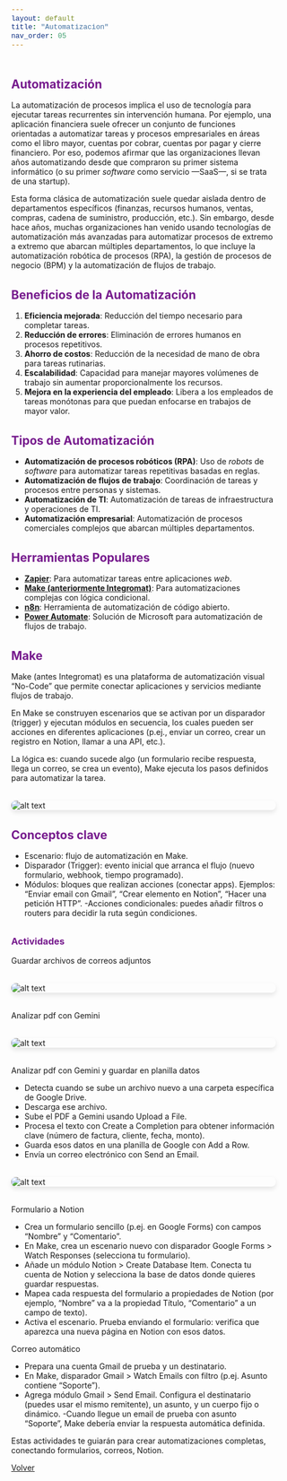 ```yaml
---
layout: default
title: "Automatizacion"
nav_order: 05
---
```


<html lang="es">
<head>
    <meta charset="UTF-8">
    <meta name="viewport" content="width=device-width, initial-scale=1.0">
    <title>Automatizacion</title>
    <link href="https://cdn.jsdelivr.net/npm/bootstrap@5.3.0/dist/css/bootstrap.min.css" rel="stylesheet">
    <link rel="stylesheet" href="https://cdn.jsdelivr.net/npm/bootstrap-icons@1.10.0/font/bootstrap-icons.css">
    <style>
        :root {
            --primary: #761a8d;
            --primary-light: #8e3ea5;
            --primary-dark: #5a0f6e;
        }
        body {
            padding-top: 2rem;
            padding-bottom: 2rem;
        }
        .content {
            max-width: 800px;
            margin: 0 auto;
            padding: 0 1rem;
        }
        h1, h2, h3, h4, h5, h6 {
            color: var(--primary);
            margin-top: 2rem;
            margin-bottom: 1rem;
        }
        img {
            max-width: 100%;
            height: auto;
            display: block;
            margin: 2rem auto;
            border-radius: 8px;
            box-shadow: 0 4px 8px rgba(0,0,0,0.1);
        }
        table {
            width: 100%;
            margin: 2rem 0;
            border-collapse: collapse;
        }
        th, td {
            padding: 0.75rem;
            border: 1px solid #dee2e6;
            text-align: left;
        }
        th {
            background-color: #f8f9fa;
            font-weight: 600;
        }
        pre {
            background-color: #f8f9fa;
            padding: 1rem;
            border-radius: 4px;
            overflow-x: auto;
        }
        code {
            font-family: 'Courier New', Courier, monospace;
            background-color: #f8f9fa;
            padding: 0.2rem 0.4rem;
            border-radius: 3px;
            font-size: 0.9em;
        }
        blockquote {
            border-left: 4px solid var(--primary);
            padding-left: 1rem;
            margin-left: 0;
            color: #6c757d;
            font-style: italic;
        }
        .btn-back {
            margin-top: 2rem;
        }
    </style>
</head>
<body>
    <div class="container">
        <div class="content">
            <h2 id="automatizacion">Automatización</h2>
<p>La automatización de procesos implica el uso de tecnología para ejecutar tareas recurrentes sin intervención humana. Por ejemplo, una aplicación financiera suele ofrecer un conjunto de funciones orientadas a automatizar tareas y procesos empresariales en áreas como el libro mayor, cuentas por cobrar, cuentas por pagar y cierre financiero. Por eso, podemos afirmar que las organizaciones llevan años automatizando desde que compraron su primer sistema informático (o su primer <em>software</em> como servicio —SaaS—, si se trata de una startup).</p>
<p>Esta forma clásica de automatización suele quedar aislada dentro de departamentos específicos (finanzas, recursos humanos, ventas, compras, cadena de suministro, producción, etc.). Sin embargo, desde hace años, muchas organizaciones han venido usando tecnologías de automatización más avanzadas para automatizar procesos de extremo a extremo que abarcan múltiples departamentos, lo que incluye la automatización robótica de procesos (RPA), la gestión de procesos de negocio (BPM) y la automatización de flujos de trabajo.</p>
<h2 id="beneficios-de-la-automatizacion">Beneficios de la Automatización</h2>
<ol>
<li><strong>Eficiencia mejorada</strong>: Reducción del tiempo necesario para completar tareas.</li>
<li><strong>Reducción de errores</strong>: Eliminación de errores humanos en procesos repetitivos.</li>
<li><strong>Ahorro de costos</strong>: Reducción de la necesidad de mano de obra para tareas rutinarias.</li>
<li><strong>Escalabilidad</strong>: Capacidad para manejar mayores volúmenes de trabajo sin aumentar proporcionalmente los recursos.</li>
<li><strong>Mejora en la experiencia del empleado</strong>: Libera a los empleados de tareas monótonas para que puedan enfocarse en trabajos de mayor valor.</li>
</ol>
<h2 id="tipos-de-automatizacion">Tipos de Automatización</h2>
<ul>
<li><strong>Automatización de procesos robóticos (RPA)</strong>: Uso de <em>robots</em> de <em>software</em> para automatizar tareas repetitivas basadas en reglas.</li>
<li><strong>Automatización de flujos de trabajo</strong>: Coordinación de tareas y procesos entre personas y sistemas.</li>
<li><strong>Automatización de TI</strong>: Automatización de tareas de infraestructura y operaciones de TI.</li>
<li><strong>Automatización empresarial</strong>: Automatización de procesos comerciales complejos que abarcan múltiples departamentos.</li>
</ul>
<h2 id="herramientas-populares">Herramientas Populares</h2>
<ul>
<li><strong><a href="https://zapier.com/"> Zapier</a></strong>: Para automatizar tareas entre aplicaciones <em>web</em>.</li>
<li><strong><a href="https://www.integromat.com/">Make (anteriormente Integromat)</a></strong>: Para automatizaciones complejas con lógica condicional.</li>
<li><strong><a href="https://n8n.io/">n8n</a></strong>: Herramienta de automatización de código abierto.</li>
<li><strong><a href="https://flow.microsoft.com/">Power Automate</a></strong>: Solución de Microsoft para automatización de flujos de trabajo.</li>
</ul>
<h2 id="make">Make</h2>
<p>Make (antes Integromat) es una plataforma de automatización visual “No-Code” que permite conectar aplicaciones y servicios mediante flujos de trabajo. </p>
<p>En Make se construyen escenarios que se activan por un disparador (trigger) y ejecutan módulos en secuencia, los cuales pueden ser acciones en diferentes aplicaciones (p.ej., enviar un correo, crear un registro en Notion, llamar a una API, etc.).</p>
<p>La lógica es: cuando sucede algo (un formulario recibe respuesta, llega un correo, se crea un evento), Make ejecuta los pasos definidos para automatizar la tarea.</p>
<p><img alt="alt text" src="{{ site.baseurl }}/assets/images/05_a.png"></p>
<h2 id="conceptos-clave">Conceptos clave</h2>
<ul>
<li>Escenario: flujo de automatización en Make.</li>
<li>Disparador (Trigger): evento inicial que arranca el flujo (nuevo formulario, webhook, tiempo programado).</li>
<li>Módulos: bloques que realizan acciones (conectar apps). Ejemplos: “Enviar email con Gmail”, “Crear elemento en Notion”, “Hacer una petición HTTP”.
-Acciones condicionales: puedes añadir filtros o routers para decidir la ruta según condiciones.</li>
</ul>
<h3 id="actividades">Actividades</h3>
<p>Guardar archivos de correos adjuntos</p>
<p><img alt="alt text" src="{{ site.baseurl }}/assets/images/04_Correo.png"></p>
<p>Analizar pdf con Gemini</p>
<p><img alt="alt text" src="{{ site.baseurl }}/assets/images/04_GmalDrive.png"></p>
<p>Analizar pdf con Gemini y guardar en planilla datos</p>
<ul>
<li>Detecta cuando se sube un archivo nuevo a una carpeta específica de Google Drive.</li>
<li>Descarga ese archivo.</li>
<li>Sube el PDF a Gemini usando Upload a File.</li>
<li>Procesa el texto con Create a Completion para obtener información clave (número de factura, cliente, fecha, monto).</li>
<li>Guarda esos datos en una planilla de Google con Add a Row.</li>
<li>Envía un correo electrónico con Send an Email.</li>
</ul>
<p><img alt="alt text" src="{{ site.baseurl }}/assets/images/04_GeminiSheeysGmail.png"></p>
<p>Formulario a Notion</p>
<ul>
<li>Crea un formulario sencillo (p.ej. en Google Forms) con campos “Nombre” y “Comentario”.</li>
<li>En Make, crea un escenario nuevo con disparador Google Forms &gt; Watch Responses (selecciona tu formulario).</li>
<li>Añade un módulo Notion &gt; Create Database Item. Conecta tu cuenta de Notion y selecciona la base de datos donde quieres guardar respuestas.</li>
<li>Mapea cada respuesta del formulario a propiedades de Notion (por ejemplo, “Nombre” va a la propiedad Título, “Comentario” a un campo de texto).</li>
<li>Activa el escenario. Prueba enviando el formulario: verifica que aparezca una nueva página en Notion con esos datos.</li>
</ul>
<p>Correo automático</p>
<ul>
<li>Prepara una cuenta Gmail de prueba y un destinatario.</li>
<li>En Make, disparador Gmail &gt; Watch Emails con filtro (p.ej. Asunto contiene “Soporte”).</li>
<li>Agrega módulo Gmail &gt; Send Email. Configura el destinatario (puedes usar el mismo remitente), un asunto, y un cuerpo fijo o dinámico.
-Cuando llegue un email de prueba con asunto “Soporte”, Make debería enviar la respuesta automática definida.</li>
</ul>
<p>Estas actividades te guiarán para crear automatizaciones completas, conectando formularios, correos, Notion.</p>
            <div class="d-grid gap-2 d-md-flex justify-content-md-end mt-4">
                <a href="javascript:history.back()" class="btn btn-outline-primary btn-back">
                    <i class="bi bi-arrow-left me-2"></i>Volver
                </a>
            </div>
        </div>
    </div>
    <script src="https://cdn.jsdelivr.net/npm/bootstrap@5.3.0/dist/js/bootstrap.bundle.min.js"></script>
</body>
</html>